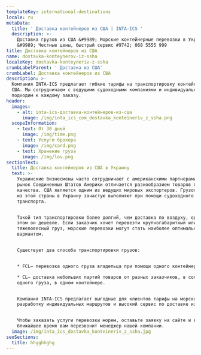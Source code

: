 ```yaml
---
templateKey: international-destinations
locale: ru
metaData:
  title: ' Доставка контейнеров из США | INTA-ICS '
  description: >-
    Доставка грузов из США &#9989; Морские контейнерные перевозки в Украину
    &#9989; Честные цены, быстрый сервис #9742; 068 5555 999
title: Доставка контейнеров из США
name: dostavka-konteynerov-iz-ssha
localeKey: dostavka-konteyneriv-z-ssha
crumbLabelParent: ' Доставка из США'
crumbLabel: Доставка контейнеров из США
description: >-
  Компания INTA-ICS предлагает гибкие тарифы на транспортировку контейнеров из
  США. Мы сотрудничаем с ведущими судоходными компаниями и индивидуально
  подходим к каждому заказу.
header:
  images:
    - alt: inta-ics-доставка-контейнеров-из-сша
      image: /img/inta_ics_com_dostavka_konteineriv_z_ssha.png
  scopeInformation:
    - text: От 30 дней
      image: /img/time.png
    - text: Услуги брокера
      image: /img/card.png
    - text: Хранение груза
      image: /img/lov.png
sectionText:
  title: Доставка контейнеров из США в Украину
  text: >-
    Украинские бизнесмены часто сотрудничают с американскими партнерами, так как
    рынок Соединенных Штатов Америки отличается разнообразием товаров высокого
    качества. США является одним из ведущих мировых экспортеров. Грузоперевозки
    из этой страны в Украину зачастую выполняют при помощи судоходного
    транспорта.


    Такой тип транспортировки более долгий, чем доставка по воздуху, однако при
    этом он дешевле. Если заказчик хочет перевезти крупногабаритный или
    тяжеловесный груз, морские перевозки могут стать наиболее оптимальным
    вариантом.


    Существует два способа транспортировки грузов:


    * FCL— перевозка одного груза владельца при помощи одного контейнера;

    * CL— доставка небольших партий товаров от разных заказчиков, в составе
    одного груза, в одном контейнере.


    Компания INTA-ICS предлагает выгодные для клиентов тарифы на морской фрахт,
    разработку индивидуальных маршрутов и высокий сервис по доставке из США.


    Чтобы заказать услуги перевозки морем, оставьте заявку на сайте и в
    ближайшее время вам перезвонит менеджер нашей компании.
  image: /img/inta_ics_dostavka_konteineriv_z_ssha.jpg
seoSections:
  title: hhgghhghg
---
```

